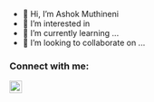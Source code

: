 - 👋 Hi, I’m Ashok Muthineni
- 👀 I’m interested in 
- 🌱 I’m currently learning ...
- 💞️ I’m looking to collaborate on ...
### Connect with me:
<img align="left" alt="ashok-muthineni-388225256 | LinkedIn" width="22px" src="https://cdn.jsdelivr.net/npm/simple-icons@v3/icons/linkedin.svg" />


<!---
ma001816/ma001816 is a ✨ special ✨ repository because its `README.md` (this file) appears on your GitHub profile.
You can click the Preview link to take a look at your changes.
--->
